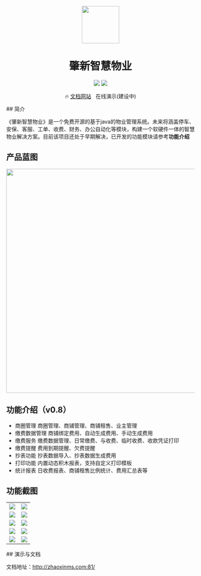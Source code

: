 <p align="center">
<img src="http://zhaoxinms.com:81/images/logo-red.png" width="100px">
</p>
<h1 align="center">肇新智慧物业</h1>
<p align="center">
<img  src="https://img.shields.io/badge/release-v0.8-brightgreen.svg">
<img src="https://shields.io/badge/license-AGPL-blue">
</p>
<p align="center">
  🔥 <a href="http://zhaoxinms.com:81/">文档网站</a>
  &nbsp; <a >在线演示(建设中)</a>
</p>
## 简介

​        《肇新智慧物业》是一个免费开源的基于java的物业管理系统。未来将涵盖停车、安保、客服、工单、收费、财务、办公自动化等模块，构建一个软硬件一体的智慧物业解决方案。目前该项目还处于早期解决，已开发的功能模块请参考**功能介绍**

## 产品蓝图
<p align="center">
<img src="http://zhaoxinms.com:81/images/blueprint.jpg" width="600px">
</p>

## 功能介绍（v0.8） 

- 商圈管理
  商圈管理、商铺管理、商铺租售、业主管理
- 缴费数据管理
  商铺绑定费用、自动生成费用、手动生成费用
- 缴费服务
  缴费数据管理、日常缴费、与收费、临时收费、收款凭证打印
- 缴费提醒
  费用到期提醒、欠费提醒
- 抄表功能
  抄表数据导入、抄表数据生成费用
- 打印功能
  内置动态积木报表，支持自定义打印模板
- 统计报表
  日收费报表、商铺租售比例统计、费用汇总表等
## 功能截图
<table>
    <tr>
        <td><img src="http://zhaoxinms.com:81/images/webUI/1.png"/></td>
        <td><img src="http://zhaoxinms.com:81/images/webUI/2.png"/></td>
    </tr>
    <tr>
        <td><img src="http://zhaoxinms.com:81/images/webUI/3.png"/></td>
        <td><img src="http://zhaoxinms.com:81/images/webUI/4.png"/></td>
    </tr>
    <tr>
        <td><img src="http://zhaoxinms.com:81/images/webUI/5.png"/></td>
        <td><img src="http://zhaoxinms.com:81/images/webUI/6.png"/></td>
    </tr>
    <tr>
        <td><img src="http://zhaoxinms.com:81/images/webUI/7.png"/></td>
        <td><img src="http://zhaoxinms.com:81/images/webUI/8.png"/></td>
    </tr>
    <tr>
        <td><img src="http://zhaoxinms.com:81/images/webUI/9.png"/></td>
        <td><img src="http://zhaoxinms.com:81/images/webUI/10.png"/></td>
    </tr>
</table>
## 演示与文档


文档地址：http://zhaoxinms.com:81/







